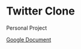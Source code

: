 # Twitter Clone

Personal Project

[Google Document](https://docs.google.com/document/d/1Rnu4Jq0OJz9SGyAvY4oBtAiKMiMmTRLAcQhQcs-a-ik/edit?usp=sharing)
